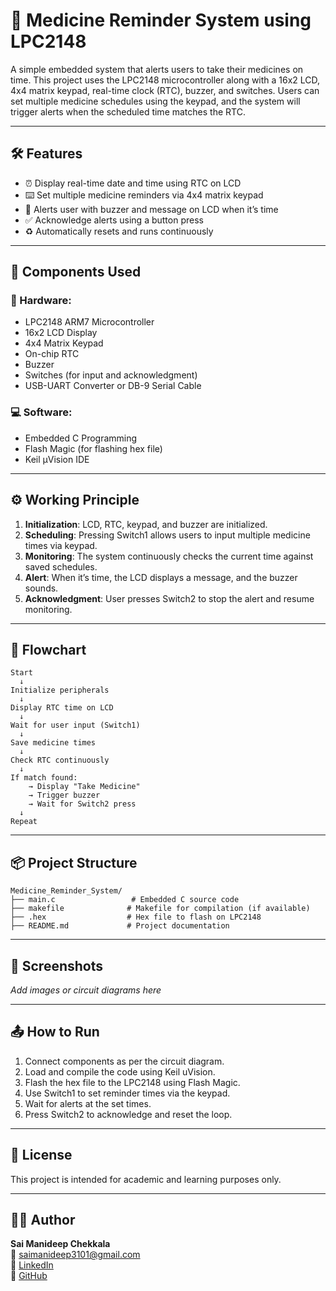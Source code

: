 # 💊 Medicine Reminder System using LPC2148

A simple embedded system that alerts users to take their medicines on time. This project uses the LPC2148 microcontroller along with a 16x2 LCD, 4x4 matrix keypad, real-time clock (RTC), buzzer, and switches. Users can set multiple medicine schedules using the keypad, and the system will trigger alerts when the scheduled time matches the RTC.

---

## 🛠️ Features

- ⏰ Display real-time date and time using RTC on LCD
- ⌨️ Set multiple medicine reminders via 4x4 matrix keypad
- 🔔 Alerts user with buzzer and message on LCD when it’s time
- ✅ Acknowledge alerts using a button press
- ♻️ Automatically resets and runs continuously

---

## 🧰 Components Used

### 🔧 Hardware:
- LPC2148 ARM7 Microcontroller
- 16x2 LCD Display
- 4x4 Matrix Keypad
- On-chip RTC
- Buzzer
- Switches (for input and acknowledgment)
- USB-UART Converter or DB-9 Serial Cable

### 💻 Software:
- Embedded C Programming
- Flash Magic (for flashing hex file)
- Keil µVision IDE

---

## ⚙️ Working Principle

1. **Initialization**: LCD, RTC, keypad, and buzzer are initialized.
2. **Scheduling**: Pressing Switch1 allows users to input multiple medicine times via keypad.
3. **Monitoring**: The system continuously checks the current time against saved schedules.
4. **Alert**: When it’s time, the LCD displays a message, and the buzzer sounds.
5. **Acknowledgment**: User presses Switch2 to stop the alert and resume monitoring.

---

## 🔄 Flowchart

```
Start
  ↓
Initialize peripherals
  ↓
Display RTC time on LCD
  ↓
Wait for user input (Switch1)
  ↓
Save medicine times
  ↓
Check RTC continuously
  ↓
If match found:
    → Display "Take Medicine"
    → Trigger buzzer
    → Wait for Switch2 press
  ↓
Repeat
```

---

## 📦 Project Structure

```
Medicine_Reminder_System/
├── main.c                 # Embedded C source code
├── makefile              # Makefile for compilation (if available)
├── .hex                  # Hex file to flash on LPC2148
├── README.md             # Project documentation
```

---

## 📸 Screenshots

*Add images or circuit diagrams here*

---

## 📤 How to Run

1. Connect components as per the circuit diagram.
2. Load and compile the code using Keil uVision.
3. Flash the hex file to the LPC2148 using Flash Magic.
4. Use Switch1 to set reminder times via the keypad.
5. Wait for alerts at the set times.
6. Press Switch2 to acknowledge and reset the loop.

---

## 📃 License

This project is intended for academic and learning purposes only.

---

## 👨‍💻 Author

**Sai Manideep Chekkala**  
📧 [saimanideep3101@gmail.com](mailto:saimanideep3101@gmail.com)  
🔗 [LinkedIn](https://www.linkedin.com/in/sai-manideep-chekkala)  
🔗 [GitHub](https://github.com/SaiManideepChekkala)

